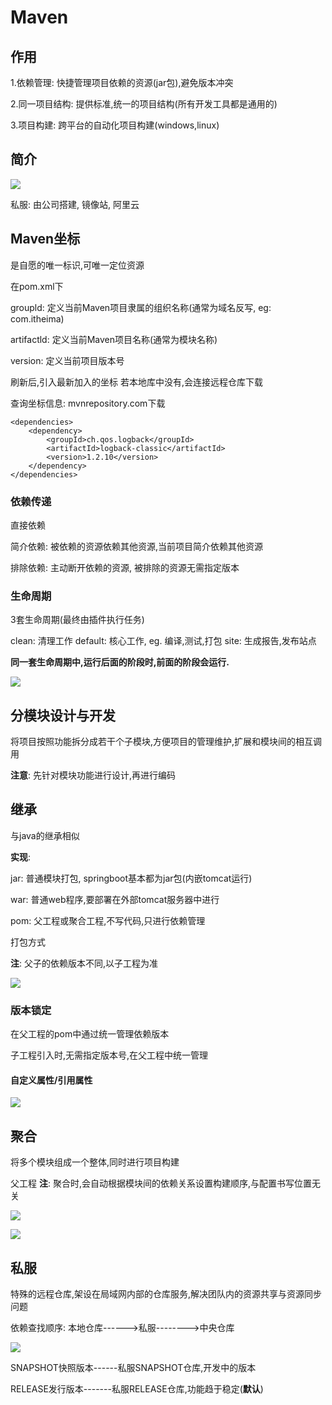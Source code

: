 # Maven

## 作用

1.依赖管理:  快捷管理项目依赖的资源(jar包),避免版本冲突

2.同一项目结构: 提供标准,统一的项目结构(所有开发工具都是通用的)

3.项目构建: 跨平台的自动化项目构建(windows,linux)



## 简介

![](C:\Users\冯\Desktop\凌睿(图片勿移)\Maven简介.jpg)

私服: 由公司搭建, 镜像站,   阿里云



## Maven坐标

是自愿的唯一标识,可唯一定位资源

在pom.xml下

groupld: 定义当前Maven项目隶属的组织名称(通常为域名反写, eg: com.itheima)

artifactld: 定义当前Maven项目名称(通常为模块名称)

version: 定义当前项目版本号

刷新后,引入最新加入的坐标	若本地库中没有,会连接远程仓库下载

查询坐标信息:  mvnrepository.com下载

```
<dependencies>
    <dependency>
        <groupId>ch.qos.logback</groupId>
        <artifactId>logback-classic</artifactId>
        <version>1.2.10</version>
    </dependency>
</dependencies>
```

### 依赖传递

直接依赖

简介依赖: 被依赖的资源依赖其他资源,当前项目简介依赖其他资源

排除依赖: 主动断开依赖的资源, 被排除的资源无需指定版本   	<exclusions>

### 生命周期

3套生命周期(最终由插件执行任务)

clean: 清理工作	default: 核心工作,  eg. 编译,测试,打包	site: 生成报告,发布站点

**同一套生命周期中,运行后面的阶段时,前面的阶段会运行.**

![](C:\Users\冯\Desktop\凌睿(图片勿移)\项目的生命周期.jpg)

## 分模块设计与开发

将项目按照功能拆分成若干个子模块,方便项目的管理维护,扩展和模块间的相互调用

**注意**: 先针对模块功能进行设计,再进行编码



## 继承

与java的继承相似

**实现**: <parent><parent>

jar: 普通模块打包, springboot基本都为jar包(内嵌tomcat运行)

war: 普通web程序,要部署在外部tomcat服务器中进行

pom: 父工程或聚合工程,不写代码,只进行依赖管理

<relativePath></relativePath> 

<packaging>打包方式 

**注**: 父子的依赖版本不同,以子工程为准

![](C:\Users\冯\Desktop\凌睿(图片勿移)\继承关系的实现.jpg)

### 版本锁定

在父工程的pom中通过<dependencyMangagement>统一管理依赖版本

子工程引入时,无需指定版本号,在父工程中统一管理

#### 自定义属性/引用属性

![](C:\Users\冯\Desktop\凌睿(图片勿移)\版本锁定.jpg)



## 聚合

将多个模块组成一个整体,同时进行项目构建

父工程<modules></modules>	**注**: 聚合时,会自动根据模块间的依赖关系设置构建顺序,与配置书写位置无关

![](C:\Users\冯\Desktop\凌睿(图片勿移)\继承与聚合.jpg)

![](C:\Users\冯\Desktop\凌睿(图片勿移)\聚合.jpg)

## 私服

特殊的远程仓库,架设在局域网内部的仓库服务,解决团队内的资源共享与资源同步问题

依赖查找顺序:	本地仓库------>私服-------->中央仓库

![](C:\Users\冯\Desktop\凌睿(图片勿移)\Maven私服资源的上传.jpg)

SNAPSHOT快照版本------私服SNAPSHOT仓库,开发中的版本

RELEASE发行版本-------私服RELEASE仓库,功能趋于稳定(**默认**)

 